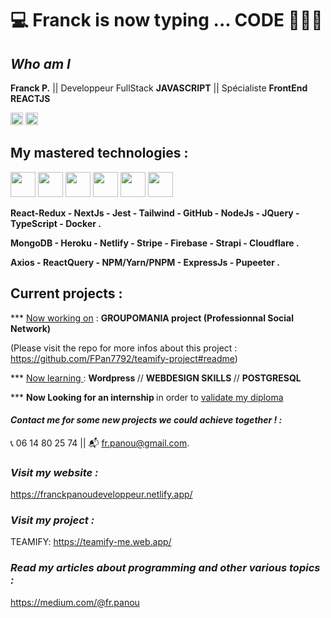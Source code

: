 # 💻 Franck is now typing ... CODE 👨🏾‍💻

## ***Who am I***

**Franck P.** || Developpeur FullStack **JAVASCRIPT** || Spécialiste **FrontEnd REACTJS**
<div>
<img src="https://www.iim.fr/ecole-web/wp-content/uploads/2017/01/HTML5.jpg"  height="20"  > 
<img src="https://upload.wikimedia.org/wikipedia/commons/thumb/6/6a/JavaScript-logo.png/600px-JavaScript-logo.png"  width="20"  >
</div>

## My mastered technologies :

<div>
<img src="https://ih1.redbubble.net/image.300211076.5701/st,small,507x507-pad,600x600,f8f8f8.u1.jpg"  width="40"  >

<img src="https://img.stackshare.io/service/7374/react-redux.png"  height="40"  >

<img src="https://res.cloudinary.com/escuela-frontend/image/upload/v1624399800/tags/nextjs.png"  height="40"  >

<img src="https://ih1.redbubble.net/image.404020083.1876/pp,504x498-pad,600x600,f8f8f8.u7.jpg"  height="40"  >

<img src="https://laravelnews.imgix.net/images/tailwindcss.png?ixlib=php-3.3.1"  height="40"  >

<img src="https://encrypted-tbn0.gstatic.com/images?q=tbn:ANd9GcS3uoxh_i09Kql4OVB5AjetPvijl-mxrxkTYpojSZnE1ktqBQPKiG67syvAYntqQO-_QhM&usqp=CAU"  height="40"  >

</div>

  
**React-Redux - NextJs - Jest - Tailwind - GitHub - NodeJs - JQuery - TypeScript - Docker .**

**MongoDB - Heroku - Netlify - Stripe - Firebase - Strapi - Cloudflare .**

**Axios - ReactQuery - NPM/Yarn/PNPM - ExpressJs - Pupeeter .**

</div>

## **Current projects** :

\*\*\* <span style="text-decoration: underline "> Now working on</span> :
<strong> GROUPOMANIA project (Professionnal Social Network) </strong>


(Please visit the repo for more infos about this project : https://github.com/FPan7792/teamify-project#readme)


\*\*\* <span style="text-decoration: underline "> Now learning </span> :
<strong> Wordpress </strong> //
<strong> WEBDESIGN SKILLS </strong> //
<strong> POSTGRESQL </strong>



\*\*\* <strong> Now Looking for an internship </strong>
in order to <span style="text-decoration: underline "> validate my diploma </span>

#### **_Contact me for some new projects we could achieve together !  :_** 

📞   06 14 80 25 74 || 📬   fr.panou@gmail.com.

### _Visit my website :_ 

https://franckpanoudeveloppeur.netlify.app/

### _Visit my project :_ 

TEAMIFY: https://teamify-me.web.app/

### _Read my articles about programming and other various topics :_

https://medium.com/@fr.panou


